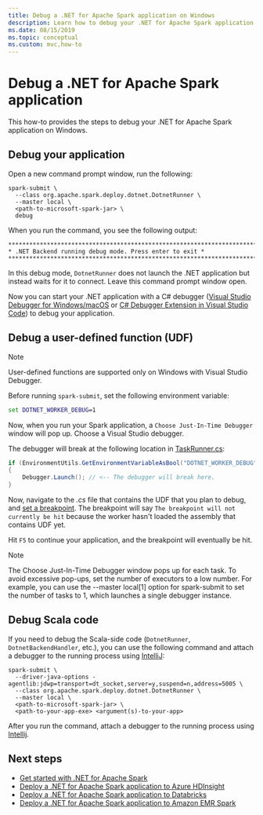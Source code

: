 ```yaml
---
title: Debug a .NET for Apache Spark application on Windows
description: Learn how to debug your .NET for Apache Spark application on Windows.
ms.date: 08/15/2019
ms.topic: conceptual
ms.custom: mvc,how-to
---
```


# Debug a .NET for Apache Spark application

This how-to provides the steps to debug your .NET for Apache Spark application on Windows.

## Debug your application

Open a new command prompt window, run the following:

```shell
spark-submit \
  --class org.apache.spark.deploy.dotnet.DotnetRunner \
  --master local \
  <path-to-microsoft-spark-jar> \
  debug
```

When you run the command, you see the following output:

```console
***********************************************************************
* .NET Backend running debug mode. Press enter to exit *
***********************************************************************
```

In this debug mode, `DotnetRunner` does not launch the .NET application but instead waits for it to connect. Leave this command prompt window open.

Now you can start your .NET application with a C# debugger ([Visual Studio Debugger for Windows/macOS](https://visualstudio.microsoft.com/vs/) or [C# Debugger Extension in Visual Studio Code](https://code.visualstudio.com/Docs/editor/debugging)) to debug your application.

## Debug a user-defined function (UDF)

> [!NOTE]
> User-defined functions are supported only on Windows with Visual Studio Debugger.

Before running `spark-submit`, set the following environment variable:

```bat
set DOTNET_WORKER_DEBUG=1
```

Now, when you run your Spark application, a `Choose Just-In-Time Debugger` window will pop up. Choose a Visual Studio debugger.

The debugger will break at the following location in [TaskRunner.cs](https://github.com/dotnet/spark/blob/5e9c08b430b4bc56b5f42252c4b73437377afaed/src/csharp/Microsoft.Spark.Worker/TaskRunner.cs#L52):

```csharp
if (EnvironmentUtils.GetEnvironmentVariableAsBool("DOTNET_WORKER_DEBUG"))
{
    Debugger.Launch(); // <-- The debugger will break here.
}
```

Now, navigate to the *.cs* file that contains the UDF that you plan to debug, and [set a breakpoint](https://docs.microsoft.com/en-us/visualstudio/debugger/using-breakpoints?view=vs-2019). The breakpoint will say `The breakpoint will not currently be hit` because the worker hasn't loaded the assembly that contains UDF yet.

Hit `F5` to continue your application, and the breakpoint will eventually be hit.

> [!NOTE] 
> The Choose Just-In-Time Debugger window pops up for each task. To avoid excessive pop-ups, set the number of executors to a low number. For example, you can use the --master local[1] option for spark-submit to set the number of tasks to 1, which launches a single debugger instance.

## Debug Scala code

If you need to debug the Scala-side code (`DotnetRunner`, `DotnetBackendHandler`, etc.), you can use the following command and attach a debugger to the running process using [IntelliJ](https://www.jetbrains.com/help/idea/attaching-to-local-process.html):

```shell
spark-submit \
  --driver-java-options -agentlib:jdwp=transport=dt_socket,server=y,suspend=n,address=5005 \
  --class org.apache.spark.deploy.dotnet.DotnetRunner \
  --master local \
  <path-to-microsoft-spark-jar> \
  <path-to-your-app-exe> <argument(s)-to-your-app>
```

After you run the command, attach a debugger to the running process using [Intellij](https://www.jetbrains.com/help/idea/attaching-to-local-process.html).

## Next steps

* [Get started with .NET for Apache Spark](../tutorials/get-started.md)
* [Deploy a .NET for Apache Spark application to Azure HDInsight](../tutorials/hdinsight-deployment.md)
* [Deploy a .NET for Apache Spark application to Databricks](../tutorials/databricks-deployment.md)
* [Deploy a .NET for Apache Spark application to Amazon EMR Spark](../tutorials/amazon-emr-spark-deployment.md)
